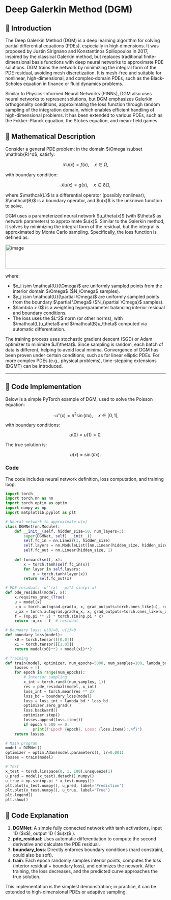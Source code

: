 # Deep Galerkin Method (DGM)
## 📖 Introduction
The Deep Galerkin Method (DGM) is a deep learning algorithm for solving partial differential equations (PDEs), especially in high dimensions. It was proposed by Justin Sirignano and Konstantinos Spiliopoulos in 2017, inspired by the classical Galerkin method, but replaces traditional finite-dimensional basis functions with deep neural networks to approximate PDE solutions. DGM trains the network by minimizing the integral form of the PDE residual, avoiding mesh discretization. It is mesh-free and suitable for nonlinear, high-dimensional, and complex-domain PDEs, such as the Black-Scholes equation in finance or fluid dynamics problems.

Similar to Physics-Informed Neural Networks (PINNs), DGM also uses neural networks to represent solutions, but DGM emphasizes Galerkin orthogonality conditions, approximating the loss function through random sampling of the integration domain, which enables efficient handling of high-dimensional problems. It has been extended to various PDEs, such as the Fokker–Planck equation, the Stokes equation, and mean-field games.


## 📖 Mathematical Description

Consider a general PDE problem: in the domain \$\Omega \subset \mathbb{R}^d\$, satisfy:

$$
\mathcal{L}u(x) = f(x), \quad x \in \Omega,
$$

with boundary condition:

$$
\mathcal{B}u(x) = g(x), \quad x \in \partial \Omega,
$$

where \$\mathcal{L}\$ is a differential operator (possibly nonlinear), \$\mathcal{B}\$ is a boundary operator, and \$u(x)\$ is the unknown function to solve.

DGM uses a parameterized neural network \$u\_\theta(x)\$ (with \$\theta\$ as network parameters) to approximate \$u(x)\$. Similar to the Galerkin method, it solves by minimizing the integral form of the residual, but the integral is approximated by Monte Carlo sampling. Specifically, the loss function is defined as:

<img width="505" height="76" alt="image" src="https://github.com/user-attachments/assets/a531160e-2861-44cc-b17b-2178e7238781" />  

where:

* \$x\_i \sim \mathcal{U}(\Omega)\$ are uniformly sampled points from the interior domain \$\Omega\$ (\$N\_\Omega\$ samples).
* \$y\_j \sim \mathcal{U}(\partial \Omega)\$ are uniformly sampled points from the boundary \$\partial \Omega\$ (\$N\_{\partial \Omega}\$ samples).
* \$\lambda > 0\$ is a weighting hyperparameter balancing interior residual and boundary conditions.
* The loss uses the \$L^2\$ norm (or other norms), with \$\mathcal{L}u\_\theta\$ and \$\mathcal{B}u\_\theta\$ computed via automatic differentiation.

The training process uses stochastic gradient descent (SGD) or Adam optimizer to minimize \$J(\theta)\$. Since sampling is random, each batch of data is different, helping to avoid local minima. Convergence of DGM has been proven under certain conditions, such as for linear elliptic PDEs. For more complex PDEs (e.g., physical problems), time-stepping extensions (DGMT) can be introduced.

---

## 📖 Code Implementation

Below is a simple PyTorch example of DGM, used to solve the Poisson equation:

$$
-u''(x) = \pi^2 \sin(\pi x), \quad x \in [0,1],
$$

with boundary conditions:

$$
u(0) = u(1) = 0.
$$

The true solution is:

$$
u(x) = \sin(\pi x).
$$
### Code
The code includes neural network definition, loss computation, and training loop.

```python
import torch
import torch.nn as nn
import torch.optim as optim
import numpy as np
import matplotlib.pyplot as plt

# Neural network to approximate u(x)
class DGMNet(nn.Module):
    def __init__(self, hidden_size=50, num_layers=3):
        super(DGMNet, self).__init__()
        self.fc_in = nn.Linear(1, hidden_size)
        self.layers = nn.ModuleList([nn.Linear(hidden_size, hidden_size) for _ in range(num_layers - 1)])
        self.fc_out = nn.Linear(hidden_size, 1)
    
    def forward(self, x):
        x = torch.tanh(self.fc_in(x))
        for layer in self.layers:
            x = torch.tanh(layer(x))
        return self.fc_out(x)

# PDE residual: -u''(x) - pi^2 sin(pi x)
def pde_residual(model, x):
    x.requires_grad_(True)
    u = model(x)
    u_x = torch.autograd.grad(u, x, grad_outputs=torch.ones_like(u), create_graph=True)[0]
    u_xx = torch.autograd.grad(u_x, x, grad_outputs=torch.ones_like(u_x), create_graph=True)[0]
    f = (np.pi ** 2) * torch.sin(np.pi * x)
    return -u_xx - f  # residual

# Boundary loss: u(0)=0, u(1)=0
def boundary_loss(model):
    x0 = torch.tensor([[0.0]])
    x1 = torch.tensor([[1.0]])
    return model(x0)**2 + model(x1)**2

# Training
def train(model, optimizer, num_epochs=5000, num_samples=100, lambda_bd=1.0):
    losses = []
    for epoch in range(num_epochs):
        # Interior sampling
        x_int = torch.rand((num_samples, 1))
        res = pde_residual(model, x_int)
        loss_int = torch.mean(res ** 2)
        loss_bd = boundary_loss(model)
        loss = loss_int + lambda_bd * loss_bd
        optimizer.zero_grad()
        loss.backward()
        optimizer.step()
        losses.append(loss.item())
        if epoch % 500 == 0:
            print(f"Epoch {epoch}, Loss: {loss.item():.4f}")
    return losses

# Main program
model = DGMNet()
optimizer = optim.Adam(model.parameters(), lr=0.001)
losses = train(model)

# Test
x_test = torch.linspace(0, 1, 100).unsqueeze(1)
u_pred = model(x_test).detach().numpy()
u_true = np.sin(np.pi * x_test.numpy())
plt.plot(x_test.numpy(), u_pred, label='Prediction')
plt.plot(x_test.numpy(), u_true, label='True')
plt.legend()
plt.show()
```



## 📖 Code Explanation

1. **DGMNet**: A simple fully connected network with tanh activations, input 1D (\$x\$), output 1D ( \$u(x)\$ ).
2. **pde\_residual**: Uses automatic differentiation to compute the second derivative and calculate the PDE residual.
3. **boundary\_loss**: Directly enforces boundary conditions (hard constraint, could also be soft).
4. **train**: Each epoch randomly samples interior points, computes the loss (interior residual + boundary loss), and optimizes the network. After training, the loss decreases, and the predicted curve approaches the true solution.

This implementation is the simplest demonstration; in practice, it can be extended to high-dimensional PDEs or adaptive sampling.

